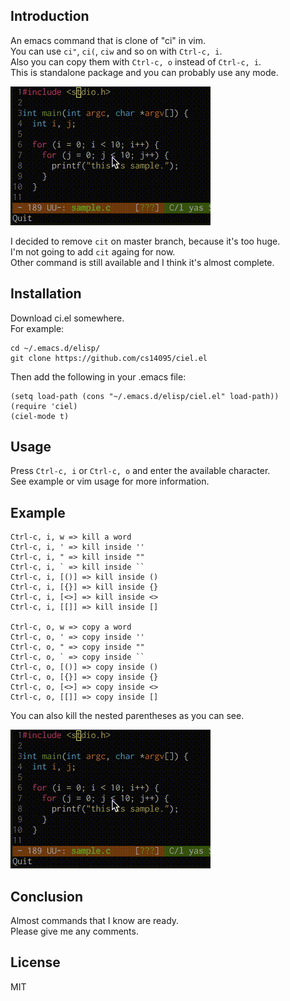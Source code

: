 ## Introduction

An emacs command that is clone of "ci" in vim.  
You can use `ci"`, `ci(`, `ciw` and so on with `Ctrl-c, i`.    
Also you can copy them with `Ctrl-c, o` instead of `Ctrl-c, i`.  
This is standalone package and you can probably use any mode.  

![circleanimationmuvie](https://raw.githubusercontent.com/cs14095/cs14095.github.io/master/ci-el.gif) 

I decided to remove `cit` on master branch, because it's too huge.  
I'm not going to add `cit` againg for now.  
Other command is still available and I think it's almost complete.  


## Installation

Download ci.el somewhere.  
For example:

	cd ~/.emacs.d/elisp/
	git clone https://github.com/cs14095/ciel.el

Then add the following in your .emacs file:

	(setq load-path (cons "~/.emacs.d/elisp/ciel.el" load-path))
	(require 'ciel)
	(ciel-mode t)


## Usage

Press `Ctrl-c, i` or `Ctrl-c, o` and enter the available character.  
See example or vim usage for more information.  


## Example

	Ctrl-c, i, w => kill a word  
	Ctrl-c, i, ' => kill inside ''
	Ctrl-c, i, " => kill inside ""  
	Ctrl-c, i, ` => kill inside ``  
	Ctrl-c, i, [()] => kill inside ()  
	Ctrl-c, i, [{}] => kill inside {}  
	Ctrl-c, i, [<>] => kill inside <>  
	Ctrl-c, i, [[]] => kill inside []  
	
	Ctrl-c, o, w => copy a word  
	Ctrl-c, o, ' => copy inside ''
	Ctrl-c, o, " => copy inside ""  
	Ctrl-c, o, ` => copy inside ``  
	Ctrl-c, o, [()] => copy inside ()  
	Ctrl-c, o, [{}] => copy inside {}  
	Ctrl-c, o, [<>] => copy inside <>  
	Ctrl-c, o, [[]] => copy inside []  

You can also kill the nested parentheses as you can see.

![circleanimationmuvie](https://raw.githubusercontent.com/cs14095/cs14095.github.io/master/ci-el.gif) 
   

## Conclusion

Almost commands that I know are ready.  
Please give me any comments.


## License
MIT
